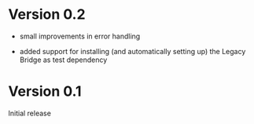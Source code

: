 Version 0.2
===========

* small improvements in error handling

* added support for installing (and automatically setting up) the Legacy Bridge as test dependency

Version 0.1
===========

Initial release
